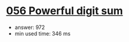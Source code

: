 [056 Powerful digit sum](http://projecteuler.net/problem=56)
========================

- answer: 972 
- min used time: 346 ms

